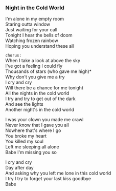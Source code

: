 ### Night in the Cold World
I'm alone in my empty room  
Staring outta window  
Just waiting for your call  
Tonight I hear the bells of doom  
Watching frozen rainbow  
Hoping you understand these all

`chorus:`  
When I take a look at above the sky  
I've got a feeling I could fly  
Thousands of stars (who gave me high)*  
Why don't you give me a try  
I cry and cry  
Will there be a chance for me tonight  
All the nights in the cold world  
I try and try to get out of the dark  
And see the lights  
Another night's in the cold world

I was your clown you made me crawl  
Never know that I gave you all  
Nowhere that's where I go  
You broke my heart  
You killed my soul  
Left me sleeping all alone  
Babe I'm missing you so

I cry and cry  
Day after day  
And asking why you left me lone in this cold world  
I try I try to forget your last kiss goodbye  
Babe
